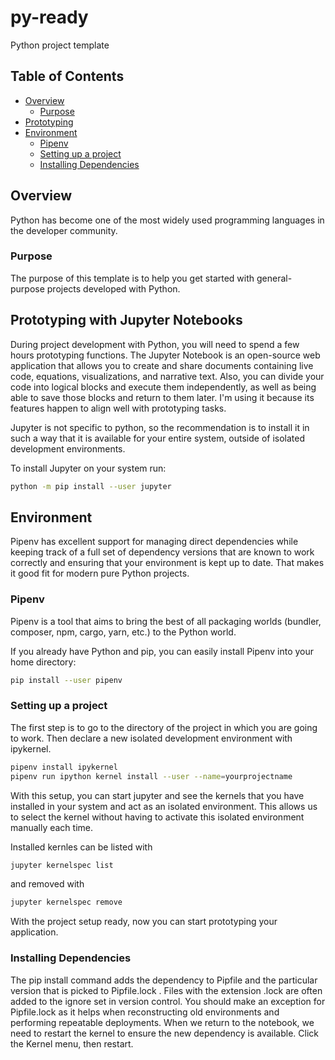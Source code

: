 # py-ready

Python project template

## Table of Contents

- [Overview](#Overview)
  - [Purpose](#Purpose)
- [Prototyping](#Prototyping)
- [Environment](#Environment)
  - [Pipenv](#Pipenv)
  - [Setting up a project](#Setting-up-a-project)
  - [Installing Dependencies](#Installing-dependencies)

## Overview

Python has become one of the most widely used programming languages in the developer community.

### Purpose

The purpose of this template is to help you get started with general-purpose projects developed with Python.

## Prototyping with Jupyter Notebooks

During project development with Python, you will need to spend a few hours prototyping functions. The Jupyter Notebook is an open-source web application that allows you to create and share documents containing live code, equations, visualizations, and narrative text. Also, you can divide your code into logical blocks and execute them independently, as well as being able to save those blocks and return to them later. I'm using it because its features happen to align well with prototyping tasks.

Jupyter is not specific to python, so the recommendation is to install it in such a way that it is available for your entire system, outside of isolated development environments.

To install Jupyter on your system run:

```bash
python -m pip install --user jupyter
```

## Environment

Pipenv has excellent support for managing direct dependencies while keeping track of a full set of dependency versions that are known to work correctly and ensuring that your environment is kept up to date. That makes it good fit for modern pure Python projects.

### Pipenv

Pipenv is a tool that aims to bring the best of all packaging worlds (bundler, composer, npm, cargo, yarn, etc.) to the Python world.

If you already have Python and pip, you can easily install Pipenv into your home directory:

```bash
pip install --user pipenv
```

### Setting up a project

The first step is to go to the directory of the project in which you are going to work. Then declare a new isolated development environment with ipykernel.

```bash
pipenv install ipykernel
pipenv run ipython kernel install --user --name=yourprojectname
```

With this setup, you can start jupyter and see the kernels that you have installed in your system and act as an isolated environment. This allows us to select the kernel without having to activate this isolated environment manually each time.

Installed kernles can be listed with

```bash
jupyter kernelspec list
```

and removed with

```bash
jupyter kernelspec remove
```

With the project setup ready, now you can start prototyping your application.

### Installing Dependencies

The pip install command adds the dependency to Pipfile and the particular version that is picked to Pipfile.lock . Files with the extension .lock are often added to the ignore set in version control. You should make an exception for Pipfile.lock as it helps when reconstructing old environments and performing repeatable deployments.
When we return to the notebook, we need to restart the kernel to ensure the new dependency is available. Click the Kernel menu, then restart.
